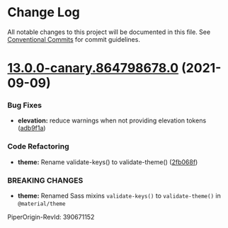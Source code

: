 # Change Log

All notable changes to this project will be documented in this file.
See [Conventional Commits](https://conventionalcommits.org) for commit guidelines.

# [13.0.0-canary.864798678.0](https://github.com/material-components/material-components-web/compare/v12.0.0...v13.0.0-canary.864798678.0) (2021-09-09)


### Bug Fixes

* **elevation:** reduce warnings when not providing elevation tokens ([adb9f1a](https://github.com/material-components/material-components-web/commit/adb9f1ad8c85e016bbe714d9b8f2d7d28e610f91))


### Code Refactoring

* **theme:** Rename validate-keys() to validate-theme() ([2fb068f](https://github.com/material-components/material-components-web/commit/2fb068fb0f7a1b0e038ede3a2ab27a972e5b2ee4))


### BREAKING CHANGES

* **theme:** Renamed Sass mixins `validate-keys()` to `validate-theme()` in `@material/theme`

PiperOrigin-RevId: 390671152
